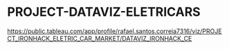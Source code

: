 # PROJECT-DATAVIZ-ELETRICARS
https://public.tableau.com/app/profile/rafael.santos.correia7316/viz/PROJECT_IRONHACK_ELETRIC_CAR_MARKET/DATAVIZ_IRONHACK_CE
